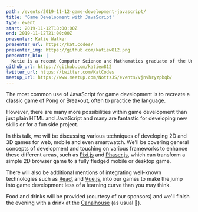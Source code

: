 ```yaml
---
path: /events/2019-11-12-game-development-javascript/
title: 'Game Development with JavaScript'
type: event
start: 2019-11-12T18:00:00Z
end: 2019-11-12T21:00:00Z
presenter: Katie Walker
presenter_url: https://kat.codes/
presenter_img: https://github.com/katiew812.png
presenter_bio: |
  Katie is a recent Computer Science and Mathematics graduate of the University of Sheffield and currently works at Capital One as a Software Development Engineer. She worked previously as Game Developer at Tombola and now enjoys creating games and attending hackathons and conferences in her spare time.
github_url: https://github.com/katiew812
twitter_url: https://twitter.com/KatCodes
meetup_url: https://www.meetup.com/NottsJS/events/vjnvhryzpbqb/
---
```


The most common use of JavaScript for game development is to recreate a classic game of Pong or Breakout, often to practice the language.

However, there are many more possibilities within game development than just plain HTML and JavaScript and many are fantastic for developing new skills or for a fun side project.

In this talk, we will be discussing various techniques of developing 2D and 3D games for web, mobile and even smartwatch. We'll be covering general concepts of development and touching on various frameworks to enhance these different areas, such as [Pixi.js](https://www.pixijs.com/) and [Phaser.js](https://phaser.io/), which can transform a simple 2D browser game to a fully fledged mobile or desktop game.

There will also be additional mentions of integrating well-known technologies such as [React](https://reactjs.org/) and [Vue.js](https://vuejs.org/), into our games to make the jump into game development less of a learning curve than you may think.

Food and drinks will be provided (courtesy of our sponsors) and we'll finish the evening with a drink at the [Canalhouse](https://www.castlerockbrewery.co.uk/pubs/the-canalhouse/) (as usual 🙂).
